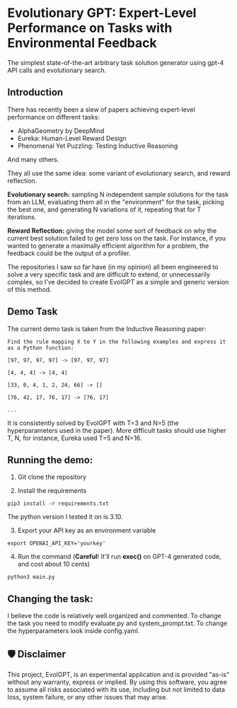 # Evolutionary GPT: Expert-Level Performance on Tasks with Environmental Feedback
The simplest state-of-the-art arbitrary task solution generator using gpt-4 API calls and evolutionary search.

## Introduction
There has recently been a slew of papers achieving expert-level performance on different tasks:
* AlphaGeometry by DeepMind
* Eureka: Human-Level Reward Design
* Phenomenal Yet Puzzling: Testing Inductive Reasoning

And many others. 

They all use the same idea: some variant of evolutionary search, and reward reflection.

**Evolutionary search:** sampling N independent sample solutions for the task from an LLM, evaluating them all in the "environment" for the task, picking the best one, and generating N variations of it, repeating that for T iterations.

**Reward Reflection:** giving the model some sort of feedback on why the current best solution failed to get zero loss on the task. For instance, if you wanted to generate a maximally efficient algorithm for a problem, the feedback could be the output of a profiler.

The repositories I saw so far have (in my opinion) all been engineered to solve a very specific task and are difficult to extend, or unnecessarily complex, so I've decided to create EvolGPT as a simple and generic version of this method. 

## Demo Task
The current demo task is taken from the Inductive Reasoning paper:


```
Find the rule mapping X to Y in the following examples and express it as a Python function:

[97, 97, 97, 97] -> [97, 97, 97]

[4, 4, 4] -> [4, 4]

[33, 0, 4, 1, 2, 24, 66] -> []

[76, 42, 17, 76, 17] -> [76, 17]

...
```


It is consistently solved by EvolGPT with T=3 and N=5 (the hyperparameters used in the paper).
More difficult tasks should use higher T, N, for instance, Eureka used T=5 and N=16.

## Running the demo:

1. Git clone the repository

2. Install the requirements
```
pip3 install -r requirements.txt
```
The python version I tested it on is 3.10.

3. Export your API key as an environment variable
```
export OPENAI_API_KEY='yourkey'
```

4. Run the command (**Careful**! It'll run **exec()** on GPT-4 generated code, and cost about 10 cents)
```
python3 main.py
```

## Changing the task:
I believe the code is relatively well organized and commented. To change the task you need to modify evaluate.py and system_prompt.txt. To change the hyperparameters look inside config.yaml.

## 🛡 Disclaimer
This project, EvolGPT, is an experimental application and is provided "as-is" without any warranty, express or implied. By using this software, you agree to assume all risks associated with its use, including but not limited to data loss, system failure, or any other issues that may arise.
